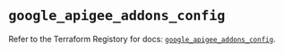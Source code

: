 # `google_apigee_addons_config`

Refer to the Terraform Registory for docs: [`google_apigee_addons_config`](https://www.terraform.io/docs/providers/google-beta/r/google_apigee_addons_config).
